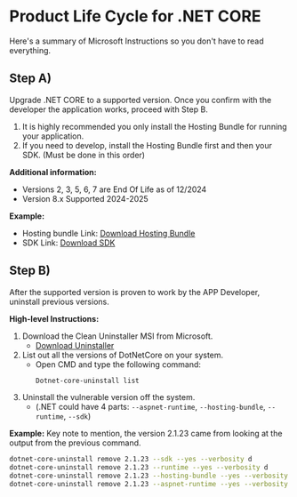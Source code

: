 # Product Life Cycle for .NET CORE

Here's a summary of Microsoft Instructions so you don't have to read everything.

## Step A)
Upgrade .NET CORE to a supported version. Once you confirm with the developer the application works, proceed with Step B.

1. It is highly recommended you only install the Hosting Bundle for running your application.
2. If you need to develop, install the Hosting Bundle first and then your SDK. (Must be done in this order)

**Additional information:**
- Versions 2, 3, 5, 6, 7 are End Of Life as of 12/2024
- Version 8.x Supported 2024-2025

**Example:**
- Hosting bundle Link: [Download Hosting Bundle](https://dotnet.microsoft.com/en-us/download/dotnet/thank-you/runtime-aspnetcore-8.0.11-windows-hosting-bundle-installer)
- SDK Link: [Download SDK](https://dotnet.microsoft.com/en-us/download/dotnet/thank-you/sdk-8.0.404-windows-x64-installer)

## Step B)
After the supported version is proven to work by the APP Developer, uninstall previous versions.

**High-level Instructions:**

1. Download the Clean Uninstaller MSI from Microsoft.
   - [Download Uninstaller](https://github.com/dotnet/cli-lab/releases/download/1.7.550802/dotnet-core-uninstall-1.7.550802.msi)
2. List out all the versions of DotNetCore on your system.
   - Open CMD and type the following command:
     ```sh
     Dotnet-core-uninstall list
     ```
3. Uninstall the vulnerable version off the system.
   - (.NET could have 4 parts: `--aspnet-runtime`, `--hosting-bundle`, `--runtime`, `--sdk`)

**Example:** 
Key note to mention, the version 2.1.23 came from looking at the output from the previous command.
   ```sh
   dotnet-core-uninstall remove 2.1.23 --sdk --yes --verbosity d
   dotnet-core-uninstall remove 2.1.23 --runtime --yes --verbosity d
   dotnet-core-uninstall remove 2.1.23 --hosting-bundle --yes --verbosity d
   dotnet-core-uninstall remove 2.1.23 --aspnet-runtime --yes --verbosity d














